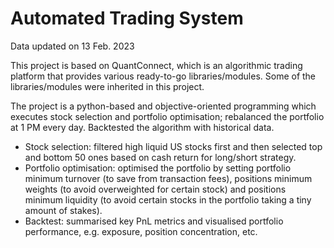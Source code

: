 # Automated Trading System

Data updated on 13 Feb. 2023

This project is based on QuantConnect, which is an algorithmic trading platform that provides various ready-to-go libraries/modules. Some of the libraries/modules were inherited in this project.

The project is a python-based and objective-oriented programming which executes stock selection and portfolio optimisation; rebalanced the portfolio at 1 PM every day. Backtested the algorithm with historical data.

  - Stock selection: filtered high liquid US stocks first and then selected top and bottom 50 ones based on cash return for long/short strategy. 
  - Portfolio optimisation: optimised the portfolio by setting portfolio minimum turnover (to save from transaction fees), positions minimum weights (to avoid overweighted for certain stock) and positions minimum liquidity (to avoid certain stocks in the portfolio taking a tiny amount of stakes).
  - Backtest: summarised key PnL metrics and visualised portfolio performance, e.g. exposure, position concentration, etc.
